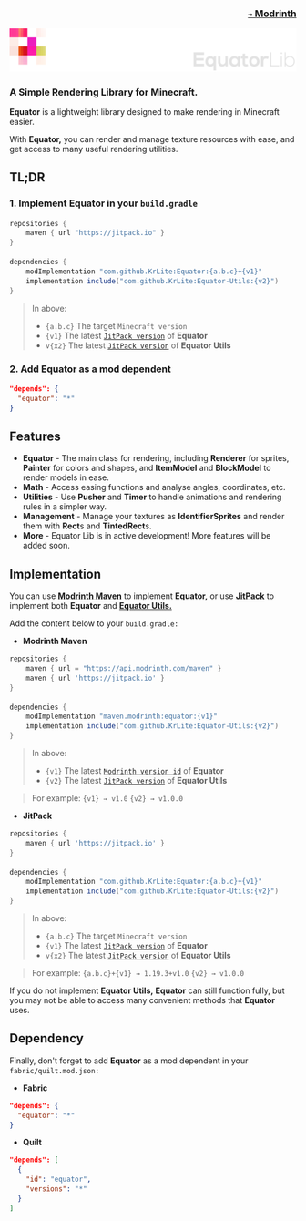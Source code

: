 ### <p align=right>[`→` Modrinth](https://modrinth.com/mod/equator)</p>

![Banner](artwork/banner.png)

### A Simple Rendering Library for Minecraft.

**Equator** is a lightweight library designed to make rendering in Minecraft easier.

With **Equator,** you can render and manage texture resources with ease, and get access to many useful rendering utilities.

## TL;DR

### 1. Implement Equator in your `build.gradle`

```groovy
repositories {
    maven { url "https://jitpack.io" }
}

dependencies {
    modImplementation "com.github.KrLite:Equator:{a.b.c}+{v1}"
    implementation include("com.github.KrLite:Equator-Utils:{v2}")
}
```

> In above:
>
> - `{a.b.c}` The target `Minecraft version`
> - `{v1}` The latest [`JitPack version`](https://jitpack.io/#KrLite/Equator) of **Equator**
> - `v{x2}` The latest [`JitPack version`](https://jitpack.io/#KrLite/Equator-Utils) of **Equator Utils**

### 2. Add Equator as a mod dependent

```json
"depends": {
  "equator": "*"
}
```

## Features

- **Equator** - The main class for rendering, including **Renderer** for sprites, **Painter** for colors and shapes, and **ItemModel** and **BlockModel** to render models in ease.
- **Math** - Access easing functions and analyse angles, coordinates, etc.
- **Utilities** - Use **Pusher** and **Timer** to handle animations and rendering rules in a simpler way.
- **Management** - Manage your textures as **IdentifierSprites** and render them with **Rect**s and **TintedRect**s.
- **More** - Equator Lib is in active development! More features will be added soon.

## Implementation

You can use **[Modrinth Maven](https://docs.modrinth.com/docs/tutorials/maven/)** to implement **Equator,** or use **[JitPack](https://jitpack.io/#KrLite/Equator)** to implement both **Equator** and **[Equator Utils.](https://github.com/KrLite/Equator-Utils)**

Add the content below to your `build.gradle:`

- **Modrinth Maven**

```groovy
repositories {
    maven { url = "https://api.modrinth.com/maven" }
    maven { url 'https://jitpack.io' }
}

dependencies {
    modImplementation "maven.modrinth:equator:{v1}"
    implementation include("com.github.KrLite:Equator-Utils:{v2}")
}
```

> In above:
>
> - `{v1}` The latest [`Modrinth version id`](https://modrinth.com/mod/equator/versions) of **Equator**
> - `{v2}` The latest [`JitPack version`](https://jitpack.io/#KrLite/Equator-Utils) of **Equator Utils**

> For example: `{v1} → v1.0` `{v2} → v1.0.0`

- **JitPack**

```groovy
repositories {
    maven { url 'https://jitpack.io' }
}

dependencies {
    modImplementation "com.github.KrLite:Equator:{a.b.c}+{v1}"
    implementation include("com.github.KrLite:Equator-Utils:{v2}")
}
```

> In above:
> 
> - `{a.b.c}` The target `Minecraft version`
> - `{v1}` The latest [`JitPack version`](https://jitpack.io/#KrLite/Equator) of **Equator**
> - `v{x2}` The latest [`JitPack version`](https://jitpack.io/#KrLite/Equator-Utils) of **Equator Utils**

> For example: `{a.b.c}+{v1} → 1.19.3+v1.0` `{v2} → v1.0.0`

If you do not implement **Equator Utils,** **Equator** can still function fully, but you may not be able to access many convenient methods that **Equator** uses.

## Dependency

Finally, don't forget to add **Equator** as a mod dependent in your `fabric/quilt.mod.json:`

- **Fabric**

```json
"depends": {
  "equator": "*"
}
```

- **Quilt**

```json
"depends": [
  {
    "id": "equator",
    "versions": "*"
  }
]
```
